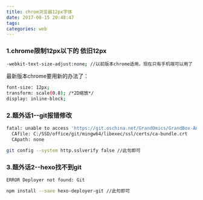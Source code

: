 ```yaml
---
title: chrom浏览器12px字体
date: 2017-08-15 20:48:47
tags:
categories: web
---
```


### 1.chrome限制12px以下的 依旧12px
``` bash
-webkit-text-size-adjust:none; //以前版本chrome适用，现在只有手机端可以用了
```
最新版本chrome要用新的办法了：
```bash
font-size: 12px;
transform: scale(0.8); /*2D缩放*/
display: inline-block;
```

### 2.题外话1--git报错修改
```bash
fatal: unable to access 'https://git.oschina.net/GrandOmics/GrandBox-Analyze-HTML.git/': error setting certificate verify locations:
  CAfile: C:/SSD/office/git/mingw64/libexec/ssl/certs/ca-bundle.crt
  CApath: none

git config --system http.sslverify false //此句即可
```

### 3.题外话2--hexo找不到git
```bash
ERROR Deployer not found: Git

npm install --save hexo-deployer-git //此句即可
```